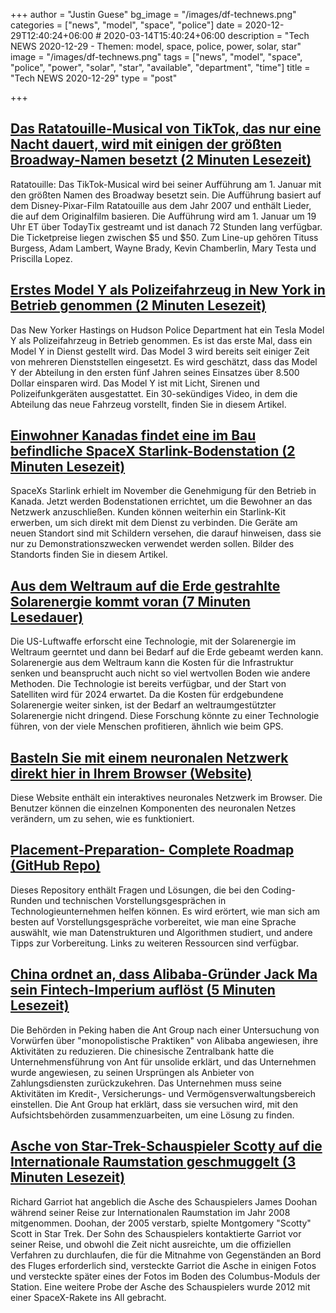 +++
author = "Justin Guese"
bg_image = "/images/df-technews.png"
categories = ["news", "model", "space", "police"]
date = 2020-12-29T12:40:24+06:00 # 2020-03-14T15:40:24+06:00
description = "Tech NEWS 2020-12-29 - Themen: model, space, police, power, solar, star"
image = "/images/df-technews.png"
tags = ["news", "model", "space", "police", "power", "solar", "star", "available", "department", "time"]
title = "Tech NEWS 2020-12-29"
type = "post"

+++

## [Das Ratatouille-Musical von TikTok, das nur eine Nacht dauert, wird mit einigen der größten Broadway-Namen besetzt (2 Minuten Lesezeit)](https://www.theverge.com/2020/12/28/22203490/ratatouille-tiktok-musical-tituss-burgess-adam-lambert-wayne-brady-pixar-disney/1/01000176ae2e2b64-6105343b-e3a5-4e44-9562-453ed87c6824-000000/x0mgRDnrrtvlwKxdeJw22UdAQjAVSSp-OytNKDFIToc=173)

 Ratatouille: Das TikTok-Musical wird bei seiner Aufführung am 1. Januar mit den größten Namen des Broadway besetzt sein. Die Aufführung basiert auf dem Disney-Pixar-Film Ratatouille aus dem Jahr 2007 und enthält Lieder, die auf dem Originalfilm basieren. Die Aufführung wird am 1. Januar um 19 Uhr ET über TodayTix gestreamt und ist danach 72 Stunden lang verfügbar. Die Ticketpreise liegen zwischen $5 und $50. Zum Line-up gehören Tituss Burgess, Adam Lambert, Wayne Brady, Kevin Chamberlin, Mary Testa und Priscilla Lopez.

## [Erstes Model Y als Polizeifahrzeug in New York in Betrieb genommen (2 Minuten Lesezeit)](https://interestingengineering.com/first-model-y-commissioned-as-police-vehicle-in-new-york/1/01000176ae2e2b64-6105343b-e3a5-4e44-9562-453ed87c6824-000000/soiXdLqLxBU3uMlCwDipxgMMK0eIojHje7EW3bHF8vg=173)

 Das New Yorker Hastings on Hudson Police Department hat ein Tesla Model Y als Polizeifahrzeug in Betrieb genommen. Es ist das erste Mal, dass ein Model Y in Dienst gestellt wird. Das Model 3 wird bereits seit einiger Zeit von mehreren Dienststellen eingesetzt. Es wird geschätzt, dass das Model Y der Abteilung in den ersten fünf Jahren seines Einsatzes über 8.500 Dollar einsparen wird. Das Model Y ist mit Licht, Sirenen und Polizeifunkgeräten ausgestattet. Ein 30-sekündiges Video, in dem die Abteilung das neue Fahrzeug vorstellt, finden Sie in diesem Artikel.

## [Einwohner Kanadas findet eine im Bau befindliche SpaceX Starlink-Bodenstation (2 Minuten Lesezeit)](https://www.tesmanian.com/blogs/tesmanian-blog/starlink-canada-station/1/01000176ae2e2b64-6105343b-e3a5-4e44-9562-453ed87c6824-000000/NI34sgxaTiZteMZpA5ZQ4qCTErJdEOGS8z5m4HoMFEQ=173)

 SpaceXs Starlink erhielt im November die Genehmigung für den Betrieb in Kanada. Jetzt werden Bodenstationen errichtet, um die Bewohner an das Netzwerk anzuschließen. Kunden können weiterhin ein Starlink-Kit erwerben, um sich direkt mit dem Dienst zu verbinden. Die Geräte am neuen Standort sind mit Schildern versehen, die darauf hinweisen, dass sie nur zu Demonstrationszwecken verwendet werden sollen. Bilder des Standorts finden Sie in diesem Artikel.

## [Aus dem Weltraum auf die Erde gestrahlte Solarenergie kommt voran (7 Minuten Lesedauer)](https://cleantechnica.com/2020/12/27/solar-power-beamed-down-to-earth-from-from-space-moves-forward//1/01000176ae2e2b64-6105343b-e3a5-4e44-9562-453ed87c6824-000000/Cmpp4dC4C6o7q-GY3FRtx_DP12ARKgw4JmQe7KnmqDo=173)

 Die US-Luftwaffe erforscht eine Technologie, mit der Solarenergie im Weltraum geerntet und dann bei Bedarf auf die Erde gebeamt werden kann. Solarenergie aus dem Weltraum kann die Kosten für die Infrastruktur senken und beansprucht auch nicht so viel wertvollen Boden wie andere Methoden. Die Technologie ist bereits verfügbar, und der Start von Satelliten wird für 2024 erwartet. Da die Kosten für erdgebundene Solarenergie weiter sinken, ist der Bedarf an weltraumgestützter Solarenergie nicht dringend. Diese Forschung könnte zu einer Technologie führen, von der viele Menschen profitieren, ähnlich wie beim GPS.

## [Basteln Sie mit einem neuronalen Netzwerk direkt hier in Ihrem Browser (Website)](https://playground.tensorflow.org/#activation=tanh®ularization=L2&batchSize=10&dataset=circle®Dataset=reg-plane&learningRate=1®ularizationRate=0&noise=20&networkShape=8,8,8,8,8,8&seed=0.22796&showTestData=false&discretize=true&percTrainData=50&x=true&y=true&xTimesY=true&xSquared=true&ySquared=true&cosX=false&sinX=true&cosY=false&sinY=true&collectStats=false&problem=classification&initZero=false&hideText=false/1/01000176ae2e2b64-6105343b-e3a5-4e44-9562-453ed87c6824-000000/xHglQAgSJruZJ7IqRoPBH5b9kovkQQaFAgCMS3lEl2Y=173)

 Diese Website enthält ein interaktives neuronales Netzwerk im Browser. Die Benutzer können die einzelnen Komponenten des neuronalen Netzes verändern, um zu sehen, wie es funktioniert.

## [Placement-Preparation- Complete Roadmap (GitHub Repo)](https://github.com/anushka23g/Complete-Placement-Preparation/1/01000176ae2e2b64-6105343b-e3a5-4e44-9562-453ed87c6824-000000/NHQHiLs-IdCjdVk677LhC-I9R3Pv63UXH_tzQ9x2vTI=173)

 Dieses Repository enthält Fragen und Lösungen, die bei den Coding-Runden und technischen Vorstellungsgesprächen in Technologieunternehmen helfen können. Es wird erörtert, wie man sich am besten auf Vorstellungsgespräche vorbereitet, wie man eine Sprache auswählt, wie man Datenstrukturen und Algorithmen studiert, und andere Tipps zur Vorbereitung. Links zu weiteren Ressourcen sind verfügbar.

## [China ordnet an, dass Alibaba-Gründer Jack Ma sein Fintech-Imperium auflöst (5 Minuten Lesezeit)](https://www.theguardian.com/business/2020/dec/28/china-orders-alibaba-founder-jack-ma-break-up-fintech-ant?CMP=Share_iOSApp_Other/1/01000176ae2e2b64-6105343b-e3a5-4e44-9562-453ed87c6824-000000/ZOeX0TYeeD1RDCL-Ju0sVmBGgh9WY1YgQ4-gNglU-Tg=173)

 Die Behörden in Peking haben die Ant Group nach einer Untersuchung von Vorwürfen über "monopolistische Praktiken" von Alibaba angewiesen, ihre Aktivitäten zu reduzieren. Die chinesische Zentralbank hatte die Unternehmensführung von Ant für unsolide erklärt, und das Unternehmen wurde angewiesen, zu seinen Ursprüngen als Anbieter von Zahlungsdiensten zurückzukehren. Das Unternehmen muss seine Aktivitäten im Kredit-, Versicherungs- und Vermögensverwaltungsbereich einstellen. Die Ant Group hat erklärt, dass sie versuchen wird, mit den Aufsichtsbehörden zusammenzuarbeiten, um eine Lösung zu finden.

## [Asche von Star-Trek-Schauspieler Scotty auf die Internationale Raumstation geschmuggelt (3 Minuten Lesezeit)](https://www.thetimes.co.uk/article/ashes-of-star-treks-scotty-smuggled-on-to-international-space-station-6lpgs05n6/1/01000176ae2e2b64-6105343b-e3a5-4e44-9562-453ed87c6824-000000/Il8QCA8xRaSKynjNZsJnY9-TWxslDqVzBnsVeyCx4EA=173)

 Richard Garriot hat angeblich die Asche des Schauspielers James Doohan während seiner Reise zur Internationalen Raumstation im Jahr 2008 mitgenommen. Doohan, der 2005 verstarb, spielte Montgomery "Scotty" Scott in Star Trek. Der Sohn des Schauspielers kontaktierte Garriot vor seiner Reise, und obwohl die Zeit nicht ausreichte, um die offiziellen Verfahren zu durchlaufen, die für die Mitnahme von Gegenständen an Bord des Fluges erforderlich sind, versteckte Garriot die Asche in einigen Fotos und versteckte später eines der Fotos im Boden des Columbus-Moduls der Station. Eine weitere Probe der Asche des Schauspielers wurde 2012 mit einer SpaceX-Rakete ins All gebracht.

